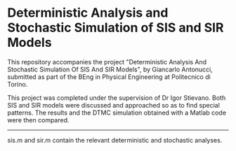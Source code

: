 # Deterministic Analysis and Stochastic Simulation of SIS and SIR Models

This repository accompanies the project "Deterministic Analysis And Stochastic Simulation Of SIS And SIR Models", by Giancarlo Antonucci, submitted as part of the BEng in Physical Engineering at Politecnico di Torino.

This project was completed under the supervision of Dr Igor Stievano. Both SIS and SIR models were discussed and approached so as to find special patterns. The results and the DTMC simulation obtained with a Matlab code were then
compared.

--------------------------

sis.m and sir.m contain the relevant deterministic and stochastic analyses.

